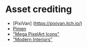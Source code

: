 # Asset crediting
- [PixiVan] (https://pixivan.itch.io/)
- [Pimen](https://pimen.itch.io/)
- ["Mega PixelArt Icons"](https://limezu.itch.io/moderninteriors/devlog/244045/free-version-overview-18042021-update)
- ["Modern Interiors"](https://limezu.itch.io/moderninteriors/devlog/244045/free-version-overview-18042021-update)


